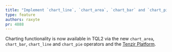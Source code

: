 ```yaml
---
title: "Implement `chart_line`, `chart_area`, `chart_bar` and `chart_pie`"
type: feature
authors: raxyte
pr: 4888
---
```


Charting functionality is now available in TQL2 via the new `chart_area`,
`chart_bar`, `chart_line` and `chart_pie` operators and the [Tenzir
Platform](https://app.tenzir.com).
